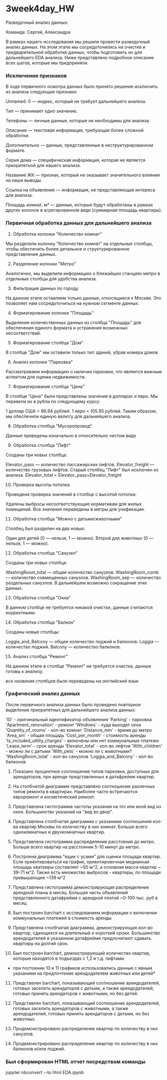 # 3week4day_HW


Разведочный анализ данных:

Команда: Сергей, Александра

В рамках нашего исследования мы решили провести разведочный анализ данных. На этом этапе мы сосредоточились на очистке и предварительной обработке данных, чтобы подготовить их для дальнейшего EDA анализа. Ниже представлено подробное описание всех шагов, которые мы предприняли.

### Исключение признаков

В ходе первичного осмотра данных было принято решение исключить из анализа следующие признаки:

Unnamed: 0 — индекс, который не требует дальнейшего анализа.

Тип — принимает одно значение.

Телефоны — личные данные, которые не необходимы для анализа.

Описание — текстовая информация, требующая более сложной обработки.

Дополнительно — данные, представленные в неструктурированном формате.

Серия дома — специфическая информация, которая не является приоритетной для нашего анализа.

Название ЖК — признак, который не оказывает значительного влияния на наши выводы.

Ссылка на объявление — информация, не представляющая интереса для анализа.

Площадь комнат, м² — данные, которые будут обработаны в рамках других колонок в агрегированном виде (суммарная площадь квартиры).

### Первичная обработка данных для дальнейшего анализа

1. Обработка колонки "Количество комнат"

Мы разделили колонку "Количество комнат" на отдельные столбцы, чтобы обеспечить более детальное и структурированное представление данных.

2. Разделение колонки "Метро"

Аналогично, мы выделили информацию о ближайших станциях метро в отдельные столбцы для удобства анализа.

3. Фильтрация данных по городу

На данном этапе оставляем только данные, относящиеся к Москве. Это позволяет нам сосредоточиться на нужном сегменте данных.

4. Форматирование колонки "Площадь"

Выделение количественных данных из столбца "Площадь" для обеспечения единого формата и устранения возможных несоответствий.

5. Форматирование столбца "Дом"

В столбце "Дом" мы оставили только тип зданий, убрав номера домов

6. Анализ колонки "Парковка"

Рассматриваем информацию о наличии парковки, что является важным аспектом для оценки недвижимости.

7. Форматирование столбца "Цена"

В столбце "Цена" были представлены значения в долларах и евро. Мы перевели их в рубли по следующему курсу:

1 доллар США = 96.94 рублей.
1 евро = 105.95 рублей. Таким образом, мы обеспечили единую валюту для дальнейшего анализа.

8. Обработка столбца "Мусоропровод"

Данные приведены изначально в относительно чистом виде

9. Обработка столбца "Лифт"

Созданы три новых столбца:

Elevator_pass — количество пассажирских лифтов.
Elevator_freight — количество грузовых лифтов. Старый столбец "Лифт" был исключен из анализа.
Elevator_total = Elevator_pass+Elevator_freight

10. Проверка высоты потолка

Проведена проверка значений в столбце с высотой потолка:

Удалены выбросы несоответствующие нормативам для жилых помещений.
Все значения переведены в метры для унификации.

11. Обработка столбца "Можно с детьми/животными"

Столбец был разделен на два новых:

Один для детей (0 — нельзя, 1 — можно).
Второй для животных (0 — нельзя, 1 — можно).

12. Обработка столбца "Санузел"

Созданы три новых столбца:

WashingRoom_total — общее количество санузлов.
WashingRoom_comb — количество совмещенных санузлов.
WashingRoom_sep — количество раздельных санузлов. В дальнейшем возможно сокращение этих данных.

13. Обработка столбца "Окна"

В данном столбце не требуется никакой очистки, данные считаются корректными.

14. Обработка столбца "Балкон"

Созданы новые столбцы:

Loggia_and_Balcony — общее количество лоджий и балконов.
Loggia — количество лоджий.
Balcony — количество балконов.

15. Анализ столбца "Ремонт"

На данном этапе в столбце "Ремонт" не требуется очистка, данные готовы к анализу.

*все названия столбцов были переведены на английский язык*

### Графический анализ данных

После первичного анализа данных было проведено повторное выделение приоритетных для дальнейшего анализа данных:

'ID' - оригинальный идентификатор объявления
'Parking' - парковка
'Apartment_renovation' - ремонт
'Windows' - куда выходят окна
'Quantity_of_rooms' - кол-во комнат
'Distance_min' - время до метро
'Area_sm' - общая площадь
'Cost_per_month' - стоимость аренды
'Is_included_utility_charges' - включены или нет коммунальные платежи
'Lease_term' - срок аренды
'Elevator_total' - кол-во лифтов
'With_children' - можно ли с детьми
'With_pets' - можно ли с животными?
'WashingRoom_total' - кол-во санузлов
'Loggia_and_Balcony' - кол-во балконов

1. Показано процентное соотношение типов парковки, доступных для арендаторов, при аренде представленных в датафрейме квартир.

2. На столбчатой диаграмме представлено соотношение различных типов ремонта в квартирах. Наиболее часто встречаются евроремонт и косметический ремонт.

3. Представлена гистограмма частоты указания на тот или иной вид из окон. Большинство указаний на "вид во двор".

4. Представлена столбчатая диаграмма с указанием соотношения кол-ва квартир Москвы по количеству в них комнат. Больше всего однокомнатных и двухкомнатных квартир.

5. Представлена гистограмма распределение расстояния до метро. Больше всего квартир на расстоянии 5-10 минут до метро. 

6. Построена диаграмма "ящик с усами" для оценки площади квартир. Если ориентироваться на график, ориентировочная медианная площадь кватриры составляет ~50 м^2, а основная масса квартир ~ 39-71 м^2. Также есть множество выбросов - квартиры, по площади превышающие ~139 м^2

7. Представлена гистограмма демонстрирующая распределение арендной планы в месяц. Большая часть объявлений представленного датафрейма с арендной платой ~0-100 тыс. руб в месяц

8. Был построен barchart c исследованием информации о включении коммунальных платежей в стоимость аренды

9. Представлена столбчатая диаграмма, демонстрирующая кол-во квартир, сдающихся на длительный и короткий сроки. Большинство арендодателей в указанном датафрейме предпочитают сдавать квартиры на долгий срок.

10. Был построен barchart, демонстрирующий количество квартир, которые находятся в подъездах с 1,2 и т.д. лифтами. 

* при постоении 10 и 11 графиков использовались данные с явным указанием на предпочтение арендодателем животных или детей*

11. Представлен barchart, показывающий соотношение арендодателей, готовых заселить арендаторов с детьми, а также арендодателей, готовых принять арендаторов с животными, но без детей.

12. Представлен barchart, показывающий соотношение арендодателей, готовых заселить арендаторов с животными, а также арендодателей, готовых принять арендаторов с детьми, но без животных.

13. Продемонстрировано распределение квартир по количеству в них санузлов.

14. Продемонстрировано распределение квартир по количеству в них балконов и/или лоджий.



### Был сформирован HTML отчет посредством команды 
jupyter nbconvert --to html EDA.ipynb






